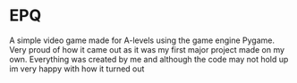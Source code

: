 # EPQ
A simple video game made for A-levels using the game engine Pygame. Very proud of how it came out as it was my first major project made on my own. Everything was created by me and although the code may not hold up im very happy with how it turned out
